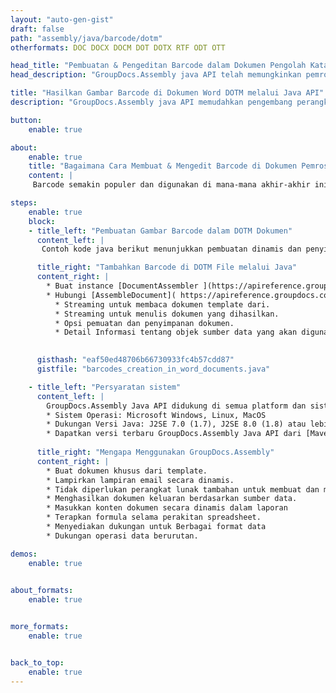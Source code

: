 ```yaml
---
layout: "auto-gen-gist"
draft: false
path: "assembly/java/barcode/dotm"
otherformats: DOC DOCX DOCM DOT DOTX RTF ODT OTT 

head_title: "Pembuatan & Pengeditan Barcode dalam Dokumen Pengolah Kata melalui Java"
head_description: "GroupDocs.Assembly java API telah memungkinkan pemrogram untuk membuat, menambah & mengedit gambar barcode di dalam dokumen Word (DOC, DOCX, DOCM, DOT, DOTX, RTF & ODT)."

title: "Hasilkan Gambar Barcode di Dokumen Word DOTM melalui Java API"
description: "GroupDocs.Assembly java API memudahkan pengembang perangkat lunak untuk membuat & memodifikasi gambar Barcode secara dinamis di dalam dokumen Word DOTM mereka di dalam aplikasi Java."

button:
    enable: true

about:
    enable: true
    title: "Bagaimana Cara Membuat & Mengedit Barcode di Dokumen Pemrosesan Word?"
    content: |
     Barcode semakin populer dan digunakan di mana-mana akhir-akhir ini. Itu mulai muncul di toko kelontong pada pertengahan 1970-an dan hari ini dapat menemukannya di buku, tiket, rumah sakit untuk melacak obat, toko onderdil mobil dan banyak lagi. Halaman web ini akan menjelaskan cara membuat dan menambahkan gambar barcode secara dinamis di berbagai jenis dokumen dan email di dalam aplikasi Java. GroupDocs.Assembly for Java adalah API yang sangat berguna yang membantu pengembang perangkat lunak untuk membuat otomatisasi dokumen dan aplikasi pelaporan yang kuat. Ini menyediakan dukungan untuk menangani banyak format dokumen populer seperti PDF, HTML, XPS, Microsoft Office Word, lembar kerja Excel, presentasi PowerPoint, email Outlook & banyak lagi. Java API memudahkan untuk membuat dan menyisipkan gambar Barcode di dalam dokumen serta dalam pesan email hanya dengan beberapa baris kode. Ini juga mendukung modifikasi properti gambar barcode seperti gambar barcode skala, mengubah warna depan dan belakang, mengubah resolusi gambar barcode, penempatan teks barcode, mengubah font dan banyak lagi.

steps:
    enable: true
    block:
    - title_left: "Pembuatan Gambar Barcode dalam DOTM Dokumen"
      content_left: |
       Contoh kode java berikut menunjukkan pembuatan dinamis dan penyisipan gambar Barcode di dalam dokumen Microsoft Word DOTM. Pengembang dapat mencapai tugas hanya dengan menggunakan beberapa baris kode Java.

      title_right: "Tambahkan Barcode di DOTM File melalui Java"
      content_right: |
        * Buat instance [DocumentAssembler ](https://apireference.groupdocs.com/assembly/java/com.groupdocs.assembly/DocumentAssembler) 
        * Hubungi [AssembleDocument]( https://apireference.groupdocs.com/assembly/java/com.groupdocs.assembly/DocumentAssembler#assembleDocument-java.io.InputStream-java.io.OutputStream-com.groupdocs.assembly.DataSourceInfo. ..-) metode dengan parameter berikut
          * Streaming untuk membaca dokumen template dari.
          * Streaming untuk menulis dokumen yang dihasilkan.
          * Opsi pemuatan dan penyimpanan dokumen.
          * Detail Informasi tentang objek sumber data yang akan digunakan. 

     
      gisthash: "eaf50ed48706b66730933fc4b57cdd87"
      gistfile: "barcodes_creation_in_word_documents.java"

    - title_left: "Persyaratan sistem"
      content_left: |
        GroupDocs.Assembly Java API didukung di semua platform dan sistem operasi utama. Itu dapat menghasilkan dokumen dalam Microsoft Word, Excel, PowerPoint, Outlook, OpenOffice & 50+ format lainnya. Untuk panduan persyaratan sistem lengkap, silakan kunjungi [persyaratan sistem](https://docs.groupdocs.com/assembly/java/system-requirements/) Sebelum menjalankan kode di bawah, pastikan Anda telah menginstal prasyarat berikut di sistem:
        * Sistem Operasi: Microsoft Windows, Linux, MacOS
        * Dukungan Versi Java: J2SE 7.0 (1.7), J2SE 8.0 (1.8) atau lebih tinggi
        * Dapatkan versi terbaru GroupDocs.Assembly Java API dari [Maven](https://mvnrepository.com/artifact/com.groupdocs/groupdocs-assembly/)
        
      title_right: "Mengapa Menggunakan GroupDocs.Assembly"
      content_right: |
        * Buat dokumen khusus dari template.
        * Lampirkan lampiran email secara dinamis.
        * Tidak diperlukan perangkat lunak tambahan untuk membuat dan mengotomatisasi dokumen.
        * Menghasilkan dokumen keluaran berdasarkan sumber data.
        * Masukkan konten dokumen secara dinamis dalam laporan
        * Terapkan formula selama perakitan spreadsheet.
        * Menyediakan dukungan untuk Berbagai format data
        * Dukungan operasi data berurutan.

demos:
    enable: true
        

about_formats:
    enable: true


more_formats:
    enable: true


back_to_top:
    enable: true
---
```

